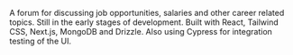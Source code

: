 A forum for discussing job opportunities, salaries and other career related topics. Still in the early stages of development.
Built with React, Tailwind CSS, Next.js, MongoDB and Drizzle. Also using Cypress for integration testing of the UI.
